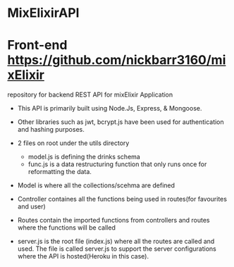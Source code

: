 # MixElixirAPI
# Front-end https://github.com/nickbarr3160/mixElixir

repository for backend REST API for mixElixir Application
* This API is primarily built using Node.Js, Express, & Mongoose.

* Other libraries such as jwt, bcrypt.js have been used for authentication and hashing purposes.

* 2 files on root under the utils directory
    * model.js is defining the drinks schema
    * func.js is a data restructuring function that only runs once for reformatting the data.

* Model is where all the collections/scehma are defined 

* Controller containes all the functions being used in routes(for favourites and user)

* Routes contain the imported functions from controllers and routes where the functions will be called

* server.js is the root file (index.js) where all the routes are called and used. The file is called server.js to support the server configurations where the API is hosted(Heroku in this case). 





